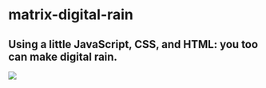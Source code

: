 # matrix-digital-rain
## Using a little JavaScript, CSS, and HTML: you too can make digital rain. 
<img src="images/matrix-animation.PNG" />
